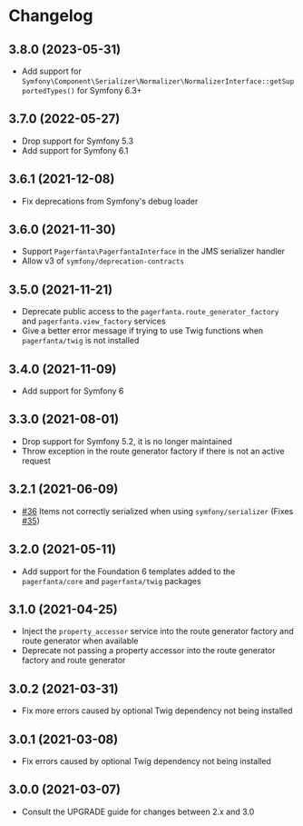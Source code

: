 # Changelog

## 3.8.0 (2023-05-31)

- Add support for `Symfony\Component\Serializer\Normalizer\NormalizerInterface::getSupportedTypes()` for Symfony 6.3+

## 3.7.0 (2022-05-27)

- Drop support for Symfony 5.3
- Add support for Symfony 6.1

## 3.6.1 (2021-12-08)

- Fix deprecations from Symfony's debug loader

## 3.6.0 (2021-11-30)

- Support `Pagerfanta\PagerfantaInterface` in the JMS serializer handler
- Allow v3 of `symfony/deprecation-contracts`

## 3.5.0 (2021-11-21)

- Deprecate public access to the `pagerfanta.route_generator_factory` and `pagerfanta.view_factory` services
- Give a better error message if trying to use Twig functions when `pagerfanta/twig` is not installed

## 3.4.0 (2021-11-09)

- Add support for Symfony 6

## 3.3.0 (2021-08-01)

- Drop support for Symfony 5.2, it is no longer maintained
- Throw exception in the route generator factory if there is not an active request

## 3.2.1 (2021-06-09)

- [#36](https://github.com/BabDev/PagerfantaBundle/pull/36) Items not correctly serialized when using `symfony/serializer` (Fixes [#35](https://github.com/BabDev/PagerfantaBundle/issues/35))

## 3.2.0 (2021-05-11)

- Add support for the Foundation 6 templates added to the `pagerfanta/core` and `pagerfanta/twig` packages

## 3.1.0 (2021-04-25)

- Inject the `property_accessor` service into the route generator factory and route generator when available
- Deprecate not passing a property accessor into the route generator factory and route generator

## 3.0.2 (2021-03-31)

- Fix more errors caused by optional Twig dependency not being installed

## 3.0.1 (2021-03-08)

- Fix errors caused by optional Twig dependency not being installed

## 3.0.0 (2021-03-07)

- Consult the UPGRADE guide for changes between 2.x and 3.0
